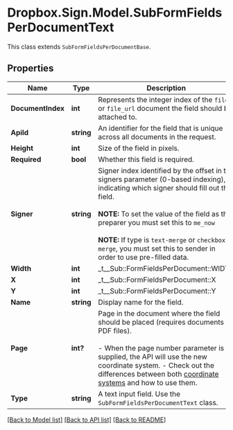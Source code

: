 # Dropbox.Sign.Model.SubFormFieldsPerDocumentText
This class extends `SubFormFieldsPerDocumentBase`.

## Properties

Name | Type | Description | Notes
------------ | ------------- | ------------- | -------------
**DocumentIndex** | **int** |  Represents the integer index of the `file` or `file_url` document the field should be attached to.  | 
**ApiId** | **string** |  An identifier for the field that is unique across all documents in the request.  | 
**Height** | **int** |  Size of the field in pixels.  | 
**Required** | **bool** |  Whether this field is required.  | 
**Signer** | **string** |  Signer index identified by the offset in the signers parameter (0-based indexing), indicating which signer should fill out the field.<br><br>**NOTE:** To set the value of the field as the preparer you must set this to `me_now`<br><br>**NOTE:** If type is `text-merge` or `checkbox-merge`, you must set this to sender in order to use pre-filled data.  | 
**Width** | **int** |  _t__Sub::FormFieldsPerDocument::WIDTH  | 
**X** | **int** |  _t__Sub::FormFieldsPerDocument::X  | 
**Y** | **int** |  _t__Sub::FormFieldsPerDocument::Y  | 
**Name** | **string** |  Display name for the field.  | [optional] 
**Page** | **int?** |  Page in the document where the field should be placed (requires documents be PDF files).<br><br>- When the page number parameter is supplied, the API will use the new coordinate system. - Check out the differences between both [coordinate systems](https://faq.hellosign.com/hc/en-us/articles/217115577) and how to use them.  | [optional] 
**Type** | **string** |  A text input field. Use the `SubFormFieldsPerDocumentText` class.  | [default to "text"]**Placeholder** | **string** |  Placeholder value for text field.  | [optional] **AutoFillType** | **string** |  Auto fill type for populating fields automatically. Check out the list of [auto fill types](/api/reference/constants/#auto-fill-types) to learn more about the possible values.  | [optional] **LinkId** | **string** |  Link two or more text fields. Enter data into one linked text field, which automatically fill all other linked text fields.  | [optional] **Masked** | **bool** |  Masks entered data. For more information see [Masking sensitive information](https://faq.hellosign.com/hc/en-us/articles/360040742811-Masking-sensitive-information). `true` for masking the data in a text field, otherwise `false`.  | [optional] **ValidationType** | **string** |  _t__Sub::FormFieldsPerDocument::VALIDATION_TYPE  | [optional] **ValidationCustomRegex** | **string** |    | [optional] **ValidationCustomRegexFormatLabel** | **string** |    | [optional] **Content** | **string** |  Content of a `me_now` text field  | [optional] **FontFamily** | **string** |  Font family for the field.  | [optional] **FontSize** | **int** |  The initial px font size for the field contents. Can be any integer value between `7` and `49`.<br><br>**NOTE:** Font size may be reduced during processing in order to fit the contents within the dimensions of the field.  | [optional] [default to 12]

[[Back to Model list]](../README.md#documentation-for-models) [[Back to API list]](../README.md#documentation-for-api-endpoints) [[Back to README]](../README.md)

